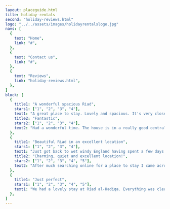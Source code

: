 ```yaml
---
layout: placeguide.html
title: holiday-rentals
second: "holiday-reviews.html"
logo: "../../assets/images/holidayrentalslogo.jpg"
navs: [
  {
    text: "Home",
    link: "#",
  },
  {
    text: "Contact us",
    link: "#",
  },
  {
    text: "Reviews",
    link: "holiday-reviews.html",
  },
]
block: [
  {
    title1: "A wonderful spacious Riad",
    stars1: ["1", "2", "3", "4"],
    text1: "A great place to stay. Lovely and spacious. It's very close to the fishing port and the kids loved the roof terrace. Ahmed and Latifa were helpful.",
    title2: "Fantastic",
    stars2: ["1", "2", "3", "4"],
    text2: "Had a wonderful time. The house is in a really good central location and the staff were fantastic. Highly recommended.",
  },
  {
    title1: "Beautiful Riad in an excellent location",
    stars1: ["1", "2", "3", "4"],
    text1: "Just got back to wet windy England having spent a few days in this lovely Riad. The breakfasts were delicious and set us up for a day wandering around the medina and sunbathing on the sunny beach. The sand is so soft!",
    title2: "Charming, quiet and excellent location!",
    stars2: ["1", "2", "3", "4", "5"],
    text2: "After much searching online for a place to stay I came across Riad al-Hadiqa. It is beautiful! Delightful decoration, clean and with every amenity you could wish for. Would definitely return and would definitely recommend it!",
  },
  {
    title1: "Just perfect",
    stars1: ["1", "2", "3", "4", "5"],
    text1: "We had a lovely stay at Riad al-Hadiqa. Everything was clean and in working order. The Medina is very busy during the day, but the riad is very quiet at night. Fantastic value and a relaxing place to stay.",
  },
]
---
```

